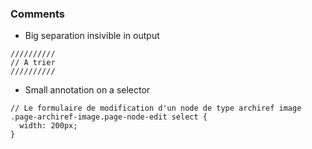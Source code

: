 ### Comments
* Big separation insivible in output
```
//////////
// A trier 
//////////
```

* Small annotation on a selector
```
// Le formulaire de modification d'un node de type archiref image
.page-archiref-image.page-node-edit select {
  width: 200px;
}
```